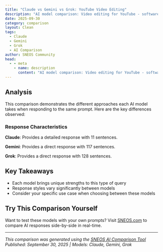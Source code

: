 ```yaml
---
title: "Claude vs Gemini vs Grok: YouTube Video Editing"
description: "AI model comparison: Video editing for YouTube - software and techniques..."
date: 2025-09-30
category: comparison
layout: Clean
tags:
  - Claude
  - Gemini
  - Grok
  - AI Comparison
author: SNEOS Community
head:
  - - meta
    - name: description
      content: "AI model comparison: Video editing for YouTube - software and techniques..."
---
```


<ChatComparison
  title="Claude vs Gemini vs Grok: YouTube Video Editing"
  prompt="Video editing for YouTube - software and techniques"
  :responses='{
    "Claude": "# YouTube Video Editing: Software \u0026 Techniques Guide\n\n## \uD83C\uDFAC **Software Recommendations by Skill Level**\n\n### **Beginner-Friendly**\n- **DaVinci Resolve** (Free) - Professional features, steep learning curve but worth it\n- **Shotcut** (Free) - Simple interface, good for basic editing\n- **iMovie** (Mac) - Intuitive, great templates\n- **Filmora** (Paid) - User-friendly with effects library\n\n### **Intermediate**\n- **Adobe Premiere Pro** (Subscription) - Industry standard, extensive tutorials\n- **Final Cut Pro** (Mac) - Optimized for Mac, magnetic timeline\n- **HitFilm Express** (Free/Paid) - Built-in VFX capabilities\n\n### **Advanced**\n- **Avid Media Composer** - Professional workflows\n- **Adobe After Effects** - For motion graphics and complex effects\n\n## \uD83C\uDFAF **Essential YouTube Editing Techniques**\n\n### **Hook Creation (First 15 seconds)**\n- Start with action/question/bold statement\n- Use quick cuts and dynamic visuals\n- Tease what\u0027s coming later in the video\n\n### **Pacing \u0026 Retention**\n- **Jump cuts** - Remove \u0022ums,\u0022 pauses, mistakes\n- **Cutaway shots** - B-roll to illustrate points\n- **Speed ramping** - Speed up boring parts, slow down key moments\n- **Pattern interrupts** - Change scenes every 3-5 seconds\n\n### **Audio Enhancement**\n- **Noise reduction** - Clean background noise\n- **EQ adjustment** - Enhance voice frequencies\n- **Compression** - Even out volume levels\n- **Music mixing** - Background music at -20dB to -15dB\n\n## \uD83D\uDCF1 **YouTube-Specific Optimizations**\n\n### **Thumbnails**\n- Export at 1280x720px\n- High contrast, bold text\n- Faces with exaggerated expressions\n- Consistent branding elements\n\n### **Format Settings**\n- **Resolution**: 1080p minimum (4K preferred)\n- **Frame rate**: 24fps (cinematic) or 30fps (standard)\n- **Bitrate**: 8-12 Mbps for 1080p\n- **Format**: MP4 (H.264 codec)\n\n### **Accessibility**\n- Add captions/subtitles\n- Use clear, readable fonts\n- Maintain good color contrast\n\n## \uD83D\uDE80 **Advanced Techniques**\n\n### **Storytelling Structure**\n1. **Hook** (0-15 seconds)\n2. **Setup** - Introduce topic/problem\n3. **Conflict** - Build tension/curiosity\n4. **Resolution** - Deliver value/solution\n5. **CTA** - Subscribe, like, comment\n\n### **Visual Enhancement**\n- **Color grading** - Consistent look across clips\n- **Motion graphics** - Lower thirds, animated text\n- **Transitions** - Cross dissolves, wipes (use sparingly)\n- **Split screen** - Compare/contrast visuals\n\n### **Engagement Boosters**\n- **Progress bars** - Show video structure\n- **Countdown timers** - Create urgency\n- **Highlight boxes** - Draw attention to key points\n- **Zoom effects** - Emphasize important moments\n\n## \uD83D\uDCA1 **Workflow Tips**\n\n### **Pre-Production**\n- Plan your edit with a rough script/outline\n- Organize footage in labeled folders\n- Create project templates with standard settings\n\n### **Editing Process**\n1. **Rough cut** - Basic story structure\n2. **Fine cut** - Detailed pacing and timing\n3. **Color/Audio** - Polish the technical aspects\n4. **Graphics** - Add titles, effects, thumbnails\n5. **Final review** - Check on different devices\n\n### **Time-Saving Shortcuts**\n- Use keyboard shortcuts extensively\n- Create custom effect presets\n- Batch export multiple videos\n- Use proxy files for 4K footage\n\n## \uD83D\uDCCA **Analytics-Driven Editing**\n\n### **Monitor These Metrics**\n- **Average view duration** - Identify drop-off points\n- **Click-through rate** - Thumbnail/title effectiveness\n- **Engagement rate** - Comments, likes, shares\n\n### **Adjust Based on Data**\n- Shorten intros if early drop-off occurs\n- Test different thumbnail styles\n- A/B test different opening hooks\n\n## ",
    "Gemini": "Okay, let\u0027s dive into the world of YouTube video editing, covering software options and techniques to help you create engaging content.\n\n**I. Software Options (Categorized by Skill Level and Budget):**\n\n*   **Beginner-Friendly \u0026 Free (or Freemium):**\n\n    *   **DaVinci Resolve (Free Version):** A surprisingly powerful option with a free version that\u0027s more than enough for most beginners.  It has a steep learning curve, but the free version offers cutting, color correction, audio mixing, and some visual effects.  Lots of tutorials available on YouTube.\n    *   **CapCut (Mobile \u0026 Desktop):** Incredibly user-friendly, especially if you\u0027re coming from TikTok or similar platforms. It\u0027s available on mobile and desktop, and it\u0027s free with some templates/effects as paid options. Great for simple edits, adding text, music, and transitions.\n    *   **OpenShot:** A completely free and open-source editor.  It\u0027s not the most polished, but it\u0027s functional and a good starting point if you want something free without limitations.\n\n*   **Mid-Range \u0026 Affordable (Paid, often Subscription-Based):**\n\n    *   **Filmora:** An easier-to-learn, powerful editor with a lot of built-in effects, transitions, and templates. It\u0027s a good balance between ease of use and functionality. Often available with a perpetual license or a subscription.\n    *   **Adobe Premiere Elements:** A simplified version of Premiere Pro, targeted at hobbyists. It has guided edits and automatic features to make video editing easier.\n\n*   **Professional-Grade (Paid, often Subscription-Based):**\n\n    *   **Adobe Premiere Pro:** The industry standard. Incredibly powerful, with a vast array of features for editing, color correction, audio mixing, and more. Requires a Creative Cloud subscription.  Excellent integration with other Adobe products like After Effects and Photoshop.\n    *   **Final Cut Pro:** (Mac only) A professional-level editor known for its speed and efficient workflow. A one-time purchase (rather than a subscription).\n\n**Choosing the Right Software:**\n\n*   **Your experience level:** Start with something beginner-friendly if you\u0027re new to video editing.\n*   **Your budget:** Factor in the cost of the software (one-time purchase or subscription).\n*   **Your needs:** Consider the types of videos you\u0027ll be creating and the features you\u0027ll need (e.g., motion graphics, advanced color correction).\n*   **Your operating system:** Some software is only available on specific platforms (e.g., Final Cut Pro is Mac-only).\n*   **Learning resources:** Check for tutorials and online communities for the software you\u0027re considering.\n\n**II. Essential Video Editing Techniques for YouTube:**\n\n*   **Basic Cutting \u0026 Trimming:**\n    *   **Removing Fluff:** Cut out pauses, \u0022umms,\u0022 \u0022ahhs,\u0022 mistakes, and unnecessary moments.\n    *   **Tightening the Pace:** Keep the video moving.  Don\u0027t let shots linger for too long.\n    *   **Maintaining Rhythm:** Vary the shot length to keep viewers engaged. Shorten shots during more exciting moments.\n\n*   **Transitions:**\n    *   **Cut:** The most common and often best transition. A simple, clean cut from one shot to the next.\n    *   **Dissolve:** A gradual transition where one shot fades into the next. Use sparingly; overusing dissolves can make your video feel amateurish.\n    *   **Fade to Black/White:** Used to signal a change in scene or a pause in the action.\n    *   **Wipes/Special Effects Transitions:**  Avoid overuse. They can be distracting if not used intentionally and tastefully. Many beginners overuse this.\n\n*   **Color Correction \u0026 Grading:**\n    *   **Color Correction:** Fixing issues with exposure, white balance, and contrast. The goal is to make the video look natural and consistent.\n    *   **Color Grading:** Applying a stylistic look to the video. This can involve adjusting the colors to create a specific mood or atmosphere.\n    *   **Consistency:** Maintain a consistent look throughout your video. Don\u0027t have wildly different color palettes in different scenes.\n    *   **LUTs (Lookup Tables):** Pre-made color grading presets that can quickly apply a specific look to your footage.\n\n*   **Audio Editing:**\n    *   **Noise Reduction:** Remove unwanted background noise.\n    *   **Leveling Audio:** Ensure consistent audio levels throughout the video. Avoid audio that\u0027s too quiet or too loud.\n    *   **Music \u0026 Sound Effects:** Use background music and sound effects to enhance the video\u0027s atmosphere and impact.\n    *   **Music Licensing:** Be careful about using copyrighted music. Use royalty-free music libraries (e.g., Epidemic Sound, Artlist, YouTube Audio Library).\n    *   **Audio Clarity:** Prioritize clear and understandable audio.  Poor audio is often more distracting than poor video quality.\n\n*   **Text \u0026 Graphics:**\n    *   **Titles \u0026 Lower Thirds:** Use clear and concise titles and lower thirds to identify speakers, locations, or topics.\n    *   **Motion Graphics:** Use animated text, logos, and graphics to add visual interest and emphasis.\n    *   **Consistency:** Use a consistent font, color scheme, and style for all text and graphics.\n    *   **Keep it Simple:** Avoid cluttering the screen with too much text or graphics.\n\n*   **Pacing \u0026 Storytelling:**\n    *   **Keep it Moving:** Avoid long, drawn-out scenes.\n    *   **Varying Shots:** Use a mix of wide shots, medium shots, and close-ups to keep the viewer engaged.\n    *   **B-Roll Footage:** Use supplementary footage to illustrate what you\u0027re talking about or to add visual interest.\n    *   **Storytelling:** Structure your video with a clear beginning, middle, and end.  Think about the narrative you\u0027re trying to tell.\n    *   **Hook the viewer:** Start with a compelling intro that grabs the viewer\u0027s attention in the first few seconds.\n\n*   **Zoom and Pan:**\n    *   **Subtle Movement:** Add subtle zooms and pans to static shots to make them more dynamic.\n    *   **Avoid Overuse:** Don\u0027t overdo it with zooms and pans, as they can be distracting.\n\n*   **Keyframing:**\n    *   **Animating Effects:** Use keyframes to animate text, graphics, and other effects.\n    *   **Dynamic Movement:** Create dynamic movement by animating the position, scale, rotation, and opacity of elements.\n\n*   **Keyboard Shortcuts:**\n    *   **Efficiency:** Learn keyboard shortcuts for your editing software to speed up your workflow.\n    *   **Common Shortcuts:**  Common shortcuts include:\n        *   \u0060I\u0060: Mark In (start point of a clip)\n        *   \u0060O\u0060: Mark Out (end point of a clip)\n        *   \u0060Delete\u0060 or \u0060Backspace\u0060: Delete\n        *   \u0060Ctrl\u002BZ\u0060 (Windows) or \u0060Cmd\u002BZ\u0060 (Mac): Undo\n        *   \u0060Ctrl\u002BS\u0060 (Windows) or \u0060Cmd\u002BS\u0060 (Mac): Save\n\n**III. Tips for YouTube Video Editing:**\n\n*   **Plan Your Edit:** Before you start editing, create a rough outline or storyboard of your video. This will help you stay organized and focused.\n*   **Organize Your Footage:** Keep your footage organized into folders and label your clips clearly.\n*   **Back Up Your Project:** Regularly back up your project files to prevent data loss.\n*   **Watch Other Videos:** Watch other YouTube videos in your niche to get inspiration and learn new techniques.\n*   **Practice Regularly:** The more you edit, the better you\u0027ll become.\n*   **Get Feedback:** Share your videos with friends, family, or other creators and ask for feedback.\n*   **Optimize for YouTube:** Use relevant keywords in your video title, description, and tags.\n*   **Create a Compelling Thumbnail:** Design an eye-catching thumbnail that accurately represents your video.\n\n**IV.  Example Workflow (using DaVinci Resolve - Free):**\n\n1.  **Import Footage:**  Import your video clips and audio files into the Resolve media pool.\n2.  **Organize Media:**  Create bins (folders) to organize your footage by scene or topic.\n3.  **Create a Timeline:** Drag your clips onto the timeline in the Edit page.\n4.  **Cut \u0026 Trim:**  Use the blade tool to cut out unwanted sections of your clips. Drag the edges of clips to trim them.\n5.  **Add Transitions:** Add transitions between clips, such as cuts, dissolves, or fades.\n6.  **Color Correction:** Go to the Color page and adjust the exposure, contrast, white balance, and colors of your clips.\n7.  **Audio Editing:** Go to the Fairlight page and adjust the audio levels, remove noise, and add music and sound effects.\n8.  **Add Text \u0026 Graphics:** Use the Fusion page or the Edit page to add titles, lower thirds, and motion graphics.\n9.  **Export:** Go to the Deliver page and export your video in a YouTube-friendly format (e.g., MP4, H.264 codec, 1920x1080 resolution, 30fps).\n\n**V.  Resources for Learning:**\n\n*   **YouTube Channels:** Search for tutorials on video editing, DaVinci Resolve, Premiere Pro, etc. Channels like Casey Faris, Peter McKinnon, and many others offer excellent tutorials.\n*   **Online Courses:** Platforms like Udemy, Skillshare, and LinkedIn Learning offer video editing courses.\n*   **Software Documentation:**  Refer to the official documentation for your editing software.\n*   **Online Forums \u0026 Communities:** Join online forums and communities dedicated to video editing.\n\nBy understanding these techniques and using the right software, you can create high-quality videos that will engage your audience and help you grow your YouTube channel. Good luck!\n",
    "Grok": "Creating engaging content for YouTube involves skillful video editing to capture and retain your audience\u0027s attention. Below, I\u2019ll break down popular software options and key techniques to help you edit videos for YouTube, catering to both beginners and advanced creators.\n\n---\n\n### Software for YouTube Video Editing\nChoosing the right video editing software depends on your skill level, budget, and the type of content you\u0027re creating. Here are some popular options:\n\n#### Free Software\n1. **DaVinci Resolve**\n   - **Best for:** Beginners to professionals, especially for color grading.\n   - **Features:** Advanced color correction, audio editing, and visual effects. It also supports 4K and higher resolutions.\n   - **Pros:** Free version is very powerful; professional-grade tools.\n   - **Cons:** Steeper learning curve for beginners; requires a decent computer for smooth performance.\n   - **Platform:** Windows, macOS, Linux.\n\n2. **iMovie**\n   - **Best for:** Apple users, beginners.\n   - **Features:** Simple drag-and-drop interface, basic transitions, and effects. Great for quick edits.\n   - **Pros:** Free for macOS/iOS users, intuitive to use.\n   - **Cons:** Limited advanced features; macOS/iOS only.\n   - **Platform:** macOS, iOS.\n\n3. **HitFilm Express**\n   - **Best for:** Beginners interested in VFX (visual effects).\n   - **Features:** Basic editing with access to free VFX tools.\n   - **Pros:** Free with a large library of tutorials; good for creative effects.\n   - **Cons:** Requires registration; not as user-friendly as others.\n   - **Platform:** Windows, macOS.\n\n#### Paid Software\n1. **Adobe Premiere Pro**\n   - **Best for:** Intermediate to professional creators.\n   - **Features:** Industry-standard software with robust timeline editing, multi-cam support, and integration with After Effects for animations.\n   - **Pros:** Highly customizable, supports high-resolution videos, vast plugin support.\n   - **Cons:** Subscription-based ($20.99/month); steep learning curve.\n   - **Platform:** Windows, macOS.\n\n2. **Final Cut Pro**\n   - **Best for:** Apple users, intermediate to professional.\n   - **Features:** Fast rendering, magnetic timeline, advanced color grading, and 360-degree video editing.\n   - **Pros:** One-time purchase ($299.99), optimized for macOS.\n   - **Cons:** Expensive upfront; macOS only.\n   - **Platform:** macOS.\n\n3. **Filmora**\n   - **Best for:** Beginners to intermediate creators.\n   - **Features:** Easy-to-use interface, built-in effects, templates, and royalty-free music.\n   - **Pros:** Affordable (starts at $49.99/year), user-friendly.\n   - **Cons:** Limited advanced features compared to Premiere or Final Cut.\n   - **Platform:** Windows, macOS.\n\n#### Mobile Apps\n1. **CapCut**\n   - **Best for:** Quick edits on the go, beginners.\n   - **Features:** Templates, effects, and text animations tailored for social media (including YouTube Shorts).\n   - **Pros:** Free, user-friendly, good for vertical content.\n   - **Cons:** Limited control for detailed edits.\n   - **Platform:** iOS, Android.\n\n2. **InShot**\n   - **Best for:** Mobile editing for social media content.\n   - **Features:** Basic cuts, transitions, text, and aspect ratio adjustments.\n   - **Pros:** Affordable, easy to use.\n   - **Cons:** Watermark on free version; fewer features than desktop software.\n   - **Platform:** iOS, Android.\n\n---\n\n### Essential Video Editing Techniques for YouTube\nTo create compelling YouTube videos, focus on storytelling, pacing, and viewer engagement. Here are key techniques to master:\n\n#### 1. Planning and Organization\n   - **Storyboard Your Video:** Plan your shots and script before editing to save time and ensure a cohesive story.\n   - **Organize Footage:** Use folders to categorize raw footage, audio, and graphics. Label clips clearly to streamline the editing process.\n\n#### 2. Cutting and Trimming\n   - **Remove Unnecessary Content:** Cut out mistakes, long pauses, or irrelevant parts to keep the video concise and engaging (YouTube viewers have short attention spans).\n   - **Jump Cuts:** Use quick cuts to maintain energy, especially in vlogs or talking-head videos. For example, cut out pauses when speaking to make the delivery snappier.\n   - **B-Roll Footage:** Layer secondary footage over your main video to add context or cover cuts. For example, if you\u0027re talking about a product, show close-up shots of it.\n\n#### 3. Pacing and Flow\n   - **Keep it Dynamic:** Vary the pace by alternating between fast-paced sequences (action, quick cuts) and slower moments (emotional or explanatory content).\n   - **Transitions:** Use simple transitions like crossfades or cuts for a clean look. Avoid overusing flashy transitions as they can distract viewers.\n   - **Hook in the First 30 Seconds:** Start with a compelling hook (teaser, question, or bold statement) to grab attention and reduce bounce rates.\n\n#### 4. Audio Editing\n   - **Clear Voiceovers:** Use a good microphone and edit out background noise using tools like noise reduction in DaVinci Resolve or Audacity (free audio software).\n   - **Background Music:** Add royalty-free music from platforms like YouTube Audio Library, Epidemic Sound, or Artlist to set the mood. Ensure the music volume is lower than your voice (typically -15 to -20 dB below vocals).\n   - **Sound Effects (SFX):** Use subtle sound effects to emphasize actions (e.g., a \u201Cwhoosh\u201D for transitions or a \u201Cding\u201D for notifications). Avoid overuse.\n\n#### 5. Visual Enhancements\n   - **Color Correction and Grading:** Adjust brightness, contrast, and saturation to make your video look professional. Use LUTs (Look-Up Tables) in DaVinci Resolve or Premiere Pro for cinematic looks.\n   - **Text and Titles:** Add captions, lower thirds, or animated text to highlight key points. Keep text readable (use contrasting colors and large fonts).\n   - **Thumbnails in Editing:** Design eye-catching thumbnails using frames from your video. Add bold text and vibrant colors in software like Canva or Photoshop.\n\n#### 6. Effects and Animations\n   - **Zoom and Pan:** Add subtle zooms or pans (Ken Burns effect) to static shots to create movement using keyframes.\n   - **Motion Graphics:** Use templates or create simple animations for intros/outros to brand your channel (tools like After Effects or built-in Filmora effects).\n   - **Stabilization:** Smooth out shaky footage using stabilization tools in Premiere Pro, Final Cut, or DaVinci Resolve.\n\n#### 7. Engagement Techniques\n   - **Call to Action (CTA):** Add visual CTAs like \u201CSubscribe\u201D or \u201CWatch Next\u201D using text or annotations. Place them strategically at high-engagement points.\n   - **End Screens:** Use YouTube\u2019s end screen feature or edit in outros linking to other videos or playlists to increase watch time.\n\n#### 8. Export Settings for YouTube\n   - **Resolution and Aspect Ratio:** Export in at least 1080p (1920x1080) at 16:9 aspect ratio for standard videos, or 9:16 for YouTube Shorts.\n   - **Frame Rate:** Use 24fps for cinematic looks or 30/60fps for vlogs and gaming content.\n   - **File Format and Bitrate:** Export as MP4 with H.264 codec. YouTube recommends a bitrate of 8-12 Mbps for 1080p at 30fps.\n   - **File Size:** Keep file sizes manageable for faster uploads, but prioritize quality over compression.\n\n---\n\n### Tips for Beginner YouTubers\n- **Start Simple:** Focus on basic cuts, audio clarity, and pacing before diving into complex effects.\n- **Learn Keyboard Shortcuts:** Speed up editing by mastering shortcuts in your software (e.g., \u201CC\u201D for cut in Premiere Pro).\n- **Watch Tutorials:** Platforms like YouTube have countless tutorials for specific software and techniques (search \u201CPremiere Pro beginner tutorial\u201D or \u201CDaVinci Resolve color grading\u201D).\n- **Practice Consistency:** Maintain a consistent style (fonts, colors, intros) to build brand recognition.\n- **Analyze Retention Graphs:** Use YouTube Analytics to see where viewers drop off and adjust your editing to retain them longer.\n\n---\n\n### Advanced Techniques for Growth\n- **A/B Testing Thumbnails:** Edit multiple thumbnail options and test which one gets more clicks.\n- **Cinematic Intros:** Create 5-10 second intros using motion graphics to hook viewers.\n- **Multi-Layer Audio:** Balance voice, background music, and SFX for a polished soundscape.\n- **Batch Editing:** Edit multiple videos at once by setting up templates for intros, outros, and text styles.\n\n---\n\n### Recommended Workflow\n1. **Import and Organize:** Bring in all footage, audio, and assets into your software.\n2. **Rough Cut:** Arrange clips on the timeline, trim unnecessary parts.\n3. **Refine Edit:** Add transitions, B-roll, and pacing adjustments.\n4. **Audio Mixing:** Add music, voiceovers, and sound effects; balance levels.\n5. **Visual Polish:** Color grade, add text, and apply effects.\n6. **Export and Review:** Export a draft, watch it fully, and make final tweaks before uploading to YouTube.\n\n---\n\nBy combining the right software with these techniques, you can create professional-looking YouTube videos that stand out. Start with free tools like DaVinci Resolve or CapCut if you\u0027re on a budget, and focus on storytelling and pacing to engage your audience. As you grow, invest in paid software and advanced skills to elevate your content further. What kind of videos are"
  }'
  published-date="22:46"
/>

## Analysis

This comparison demonstrates the different approaches each AI model takes when responding to the same prompt. Here are the key differences observed:

### Response Characteristics

**Claude**: Provides a detailed response with 11 sentences. 

**Gemini**: Provides a direct response with 117 sentences. 

**Grok**: Provides a direct response with 128 sentences. 

## Key Takeaways

- Each model brings unique strengths to this type of query
- Response styles vary significantly between models
- Consider your specific use case when choosing between these models

## Try This Comparison Yourself

Want to test these models with your own prompts? Visit [SNEOS.com](https://sneos.com) to compare AI responses side-by-side in real-time.

---

*This comparison was generated using the [SNEOS AI Comparison Tool](https://sneos.com)*
*Published: September 30, 2025 | Models: Claude, Gemini, Grok*
